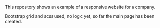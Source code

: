 This repository shows an example of a responsive website for a company.

Bootstrap grid and scss used, no logic yet, so far the main page has been created.
